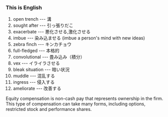 ### This is English

1. open trench --- 溝
2. sought after --- 引っ張りだこ
3. exacerbate --- 悪化させる,激化させる
4. imbue --- 染み込ませる (imbue a person's mind with new ideas)
5. zebra finch --- キンカチョウ
6. full-fledged --- 本格的
7. convolutional --- 畳み込み（積分）
8. vex --- イライラさせる
9. bleak situation --- 暗い状況
10. muddle --- 混乱する
11. ingress --- 侵入する
12. ameliorate --- 改善する

Equity compensation is non-cash pay that represents ownership in the firm. This type of compensation can take many forms, including options, restricted stock and performance shares.
